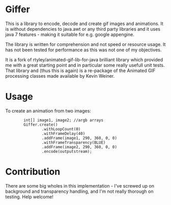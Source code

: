 # Giffer

This is a library to encode, decode and create gif images and animations.
It is without dependencies to java.awt or any third party libraries and it
uses java 7 features - making it suitable for e.g. google appengine.

The library is written for comprehension and not speed or resource usage.
It has not been tested for performance as this was not one of my objectives. 

It is a fork of rtyley/animated-gif-lib-for-java brilliant library which 
provided me with a great starting point and in particular some really usefull 
unit tests. That library and (thus this is again) is a re-package of the Animated GIF
processing classes made available by Kevin Weiner.

Usage
=====

To create an animation from two images:
```
        int[] image1, image2; //argb arrays
        Giffer.create()
                .withLoopCount(0)
                .withFrameDelay(40)
                .addFrame(image1, 290, 360, 0, 0)
                .withFrameTransparency(BLUE)
                .addFrame(image2, 290, 360, 0, 0)
                .encode(outputstream);
```

Contribution
============

There are some big wholes in this implementation - I've screwed up on background and transparency
handling, and I'm not really thorough on testing. Help welcome!
